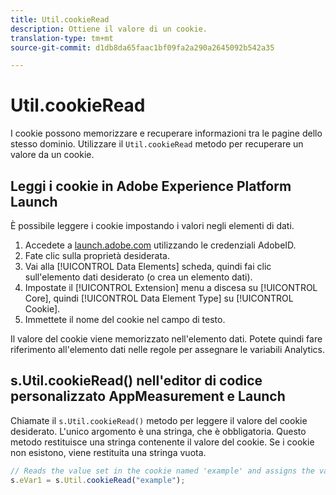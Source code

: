 ```yaml
---
title: Util.cookieRead
description: Ottiene il valore di un cookie.
translation-type: tm+mt
source-git-commit: d1db8da65faac1bf09fa2a290a2645092b542a35

---
```



# Util.cookieRead

I cookie possono memorizzare e recuperare informazioni tra le pagine dello stesso dominio. Utilizzare il `Util.cookieRead` metodo per recuperare un valore da un cookie.

## Leggi i cookie in Adobe Experience Platform Launch

È possibile leggere i cookie impostando i valori negli elementi di dati.

1. Accedete a [launch.adobe.com](https://launch.adobe.com) utilizzando le credenziali AdobeID.
2. Fate clic sulla proprietà desiderata.
3. Vai alla [!UICONTROL Data Elements] scheda, quindi fai clic sull&#39;elemento dati desiderato (o crea un elemento dati).
4. Impostate il [!UICONTROL Extension] menu a discesa su [!UICONTROL Core], quindi [!UICONTROL Data Element Type] su [!UICONTROL Cookie].
5. Immettete il nome del cookie nel campo di testo.

Il valore del cookie viene memorizzato nell&#39;elemento dati. Potete quindi fare riferimento all&#39;elemento dati nelle regole per assegnare le variabili Analytics.

## s.Util.cookieRead() nell&#39;editor di codice personalizzato AppMeasurement e Launch

Chiamate il `s.Util.cookieRead()` metodo per leggere il valore del cookie desiderato. L&#39;unico argomento è una stringa, che è obbligatoria. Questo metodo restituisce una stringa contenente il valore del cookie. Se i cookie non esistono, viene restituita una stringa vuota.

```js
// Reads the value set in the cookie named 'example' and assigns the value to eVar1
s.eVar1 = s.Util.cookieRead("example");
```
